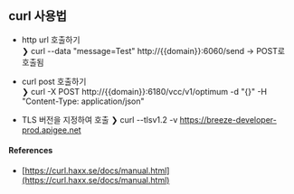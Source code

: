 ## curl 사용법

- http url 호출하기  
❯ curl --data "message=Test" http://{{domain}}:6060/send -> POST로 호출됨

- curl post 호출하기  
❯ curl -X POST http://{{domain}}:6180/vcc/v1/optimum -d "{}" -H "Content-Type: application/json"

- TLS 버전을 지정하여 호출
❯ curl --tlsv1.2 -v https://breeze-developer-prod.apigee.net

#### References
- [https://curl.haxx.se/docs/manual.html](https://curl.haxx.se/docs/manual.html)
